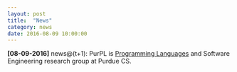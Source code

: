```yaml
---
layout: post
title:  "News"
category: news
date: 2016-08-09 10:00:00
---
```


**[08-09-2016]** news@(t+1): PurPL is [Programming Languages](#people) and
Software Engineering research group at Purdue CS. 
